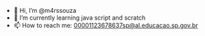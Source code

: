 - 👋 Hi, I’m @m4rssouza
- 🌱 I’m currently learning java script and scratch
- 📫 How to reach me: 00001123678637sp@al.educacao.sp.gov.br


